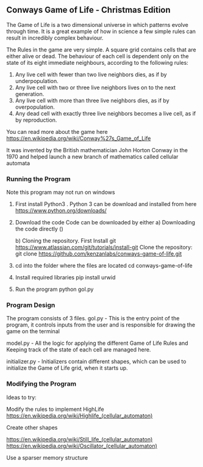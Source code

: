 ## Conways Game of Life - Christmas Edition

The Game of Life is a two dimensional universe in which patterns evolve through time. It is a great example of how in science a few simple rules can result in incredibly complex behaviour. 

The Rules in the game are very simple. A square grid contains cells that are either alive or dead. The behaviour of each cell is dependent only on the state of its eight immediate neighbours, according to the following rules:

1. Any live cell with fewer than two live neighbors dies, as if by underpopulation.
2. Any live cell with two or three live neighbors lives on to the next generation.
3. Any live cell with more than three live neighbors dies, as if by overpopulation.
4. Any dead cell with exactly three live neighbors becomes a live cell, as if by reproduction.

You can read more about the game here https://en.wikipedia.org/wiki/Conway%27s_Game_of_Life

It was invented by the British mathematician John Horton Conway in the 1970 and helped launch a new branch of mathematics called cellular automata

### Running the Program

Note this program may not run on windows

1. First install Python3 . Python 3 can be download and installed from here https://www.python.org/downloads/
2. Download the code
   Code can be downloaded by either
   a) Downloading the code directly ()
   
   b) Cloning the repository. 
      First Install git https://www.atlassian.com/git/tutorials/install-git
      Clone the repository:
        git clone https://github.com/kenzanlabs/conways-game-of-life.git
        
3. cd into the folder where the files are located
   cd conways-game-of-life
   
4. Install required libraries 
   pip install urwid
   
5. Run the program
   python gol.py

### Program Design

The program consists of 3 files. 
gol.py - This is the entry point of the program, it controls inputs from the user and is responsible for drawing the game on the terminal

model.py - All the logic for applying the different Game of Life Rules and Keeping track of the state of each cell are managed here. 

initializer.py - Initializers contain different shapes, which can be used to initialize the Game of Life grid, when it starts up.

### Modifying the Program

Ideas to try:

Modify the rules to implement HighLife https://en.wikipedia.org/wiki/Highlife_(cellular_automaton)


Create other shapes

https://en.wikipedia.org/wiki/Still_life_(cellular_automaton)
https://en.wikipedia.org/wiki/Oscillator_(cellular_automaton)


Use a sparser memory structure



